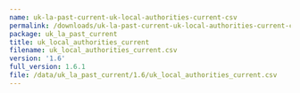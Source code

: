 ```yaml
---
name: uk-la-past-current-uk-local-authorities-current-csv
permalink: /downloads/uk-la-past-current-uk-local-authorities-current-csv/1_6
package: uk_la_past_current
title: uk_local_authorities_current
filename: uk_local_authorities_current.csv
version: '1.6'
full_version: 1.6.1
file: /data/uk_la_past_current/1.6/uk_local_authorities_current.csv
---
```

